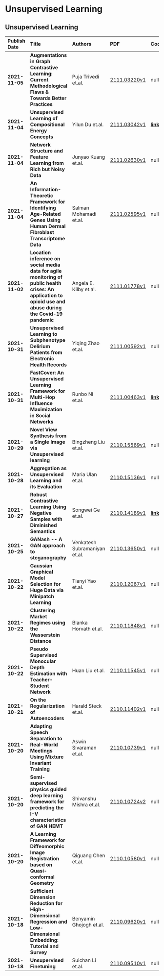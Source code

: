 # Unsupervised Learning

## Unsupervised Learning

| Publish Date | Title | Authors | PDF | Code |
|:---------|:-----------------------|:---------|:------|:------|
|**2021-11-05**|**Augmentations in Graph Contrastive Learning: Current Methodological Flaws & Towards Better Practices**|Puja Trivedi et.al.|[2111.03220v1](http://arxiv.org/abs/2111.03220v1)|null|
|**2021-11-04**|**Unsupervised Learning of Compositional Energy Concepts**|Yilun Du et.al.|[2111.03042v1](http://arxiv.org/abs/2111.03042v1)|**[link](https://github.com/yilundu/comet)**|
|**2021-11-04**|**Network Structure and Feature Learning from Rich but Noisy Data**|Junyao Kuang et.al.|[2111.02630v1](http://arxiv.org/abs/2111.02630v1)|null|
|**2021-11-04**|**An Information-Theoretic Framework for Identifying Age-Related Genes Using Human Dermal Fibroblast Transcriptome Data**|Salman Mohamadi et.al.|[2111.02595v1](http://arxiv.org/abs/2111.02595v1)|null|
|**2021-11-02**|**Location inference on social media data for agile monitoring of public health crises: An application to opioid use and abuse during the Covid-19 pandemic**|Angela E. Kilby et.al.|[2111.01778v1](http://arxiv.org/abs/2111.01778v1)|null|
|**2021-10-31**|**Unsupervised Learning to Subphenotype Delirium Patients from Electronic Health Records**|Yiqing Zhao et.al.|[2111.00592v1](http://arxiv.org/abs/2111.00592v1)|null|
|**2021-10-31**|**FastCover: An Unsupervised Learning Framework for Multi-Hop Influence Maximization in Social Networks**|Runbo Ni et.al.|[2111.00463v1](http://arxiv.org/abs/2111.00463v1)|**[link](https://github.com/pqros/fastcover)**|
|**2021-10-29**|**Novel View Synthesis from a Single Image via Unsupervised learning**|Bingzheng Liu et.al.|[2110.15569v1](http://arxiv.org/abs/2110.15569v1)|null|
|**2021-10-28**|**Aggregation as Unsupervised Learning and its Evaluation**|Maria Ulan et.al.|[2110.15136v1](http://arxiv.org/abs/2110.15136v1)|null|
|**2021-10-27**|**Robust Contrastive Learning Using Negative Samples with Diminished Semantics**|Songwei Ge et.al.|[2110.14189v1](http://arxiv.org/abs/2110.14189v1)|**[link](https://github.com/SongweiGe/Contrastive-Learning-with-Non-Semantic-Negatives)**|
|**2021-10-25**|**GANash -- A GAN approach to steganography**|Venkatesh Subramaniyan et.al.|[2110.13650v1](http://arxiv.org/abs/2110.13650v1)|null|
|**2021-10-22**|**Gaussian Graphical Model Selection for Huge Data via Minipatch Learning**|Tianyi Yao et.al.|[2110.12067v1](http://arxiv.org/abs/2110.12067v1)|null|
|**2021-10-22**|**Clustering Market Regimes using the Wasserstein Distance**|Blanka Horvath et.al.|[2110.11848v1](http://arxiv.org/abs/2110.11848v1)|null|
|**2021-10-22**|**Pseudo Supervised Monocular Depth Estimation with Teacher-Student Network**|Huan Liu et.al.|[2110.11545v1](http://arxiv.org/abs/2110.11545v1)|null|
|**2021-10-21**|**On the Regularization of Autoencoders**|Harald Steck et.al.|[2110.11402v1](http://arxiv.org/abs/2110.11402v1)|null|
|**2021-10-20**|**Adapting Speech Separation to Real-World Meetings Using Mixture Invariant Training**|Aswin Sivaraman et.al.|[2110.10739v1](http://arxiv.org/abs/2110.10739v1)|null|
|**2021-10-20**|**Semi-supervised physics guided deep learning framework for predicting the I-V characteristics of GAN HEMT**|Shivanshu Mishra et.al.|[2110.10724v2](http://arxiv.org/abs/2110.10724v2)|null|
|**2021-10-20**|**A Learning Framework for Diffeomorphic Image Registration based on Quasi-conformal Geometry**|Qiguang Chen et.al.|[2110.10580v1](http://arxiv.org/abs/2110.10580v1)|null|
|**2021-10-18**|**Sufficient Dimension Reduction for High-Dimensional Regression and Low-Dimensional Embedding: Tutorial and Survey**|Benyamin Ghojogh et.al.|[2110.09620v1](http://arxiv.org/abs/2110.09620v1)|null|
|**2021-10-18**|**Unsupervised Finetuning**|Suichan Li et.al.|[2110.09510v1](http://arxiv.org/abs/2110.09510v1)|null|


